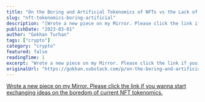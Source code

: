 ```yaml
---
title: "On the Boring and Artificial Tokenomics of NFTs vs the Lack of Genuine Time-Based Token Plays"
slug: "nft-tokenomics-boring-artificial"
description: "[Wrote a new piece on my Mirror. Please click the link if you wanna start exchanging ideas on the boredom of current NFT tokenomics.](https://gokhan.mirror.xyz/CV17Y1GnRdODHKVh7hGSc32ZhCHJvUEi4YmW6IHggIU)"
publishDate: "2023-03-01"
author: "Gokhan Turhan"
tags: ["crypto"]
category: "crypto"
featured: false
readingTime: 1
excerpt: "Wrote a new piece on my Mirror. Please click the link if you wanna start exchanging ideas on the boredom of current NFT tokenomics."
originalUrl: "https://gokhan.substack.com/p/on-the-boring-and-artificial-tokenomics-of-nfts-vs-the-lack-of-genuine-time-based-token-plays"
---
```


[Wrote a new piece on my Mirror. Please click the link if you wanna start exchanging ideas on the boredom of current NFT tokenomics.](https://gokhan.mirror.xyz/CV17Y1GnRdODHKVh7hGSc32ZhCHJvUEi4YmW6IHggIU)
